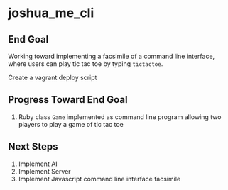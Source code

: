 # joshua_me_cli

## End Goal
 
Working toward implementing a facsimile of a command line interface, where users can play tic tac toe by typing `tictactoe`.

Create a vagrant deploy script 

## Progress Toward End Goal

1. Ruby class `Game` implemented as command line program allowing two players to play a game of tic tac toe

## Next Steps

1. Implement AI 
1. Implement Server
1. Implement Javascript command line interface facsimile


